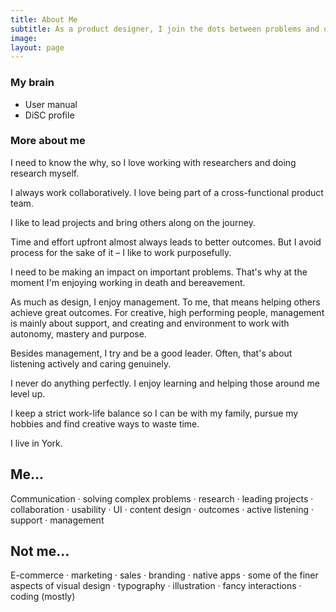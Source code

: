 ```yaml
---
title: About Me
subtitle: As a product designer, I join the dots between problems and outcomes humbly, openly and collaboratively. As a manager, I support others and help them achieve great outcomes.
image: 
layout: page
---
```


### My brain

+ User manual
+ DiSC profile

### More about me

I need to know the why, so I love working with researchers and doing research myself. 

I always work collaboratively. I love being part of a cross-functional product team.

I like to lead projects and bring others along on the journey. 

Time and effort upfront almost always leads to better outcomes. But I avoid process for the sake of it – I like to work purposefully.

I need to be making an impact on important problems. That's why at the moment I'm enjoying working in death and bereavement.

As much as design, I enjoy management. To me, that means helping others achieve great outcomes. For creative, high performing people, management is mainly about support, and creating and environment to work with autonomy, mastery and purpose.

Besides management, I try and be a good leader. Often, that's about listening actively and caring genuinely.

I never do anything perfectly. I enjoy learning and helping those around me level up.

I keep a strict work-life balance so I can be with my family, pursue my hobbies and find creative ways to waste time. 

I live in York.

## Me...

Communication · solving complex problems · research · leading projects · collaboration · usability · UI · content design · outcomes · active listening · support · management

## Not me...
E-commerce · marketing · sales · branding · native apps · some of the finer aspects of visual design · typography · illustration · fancy interactions · coding (mostly)

